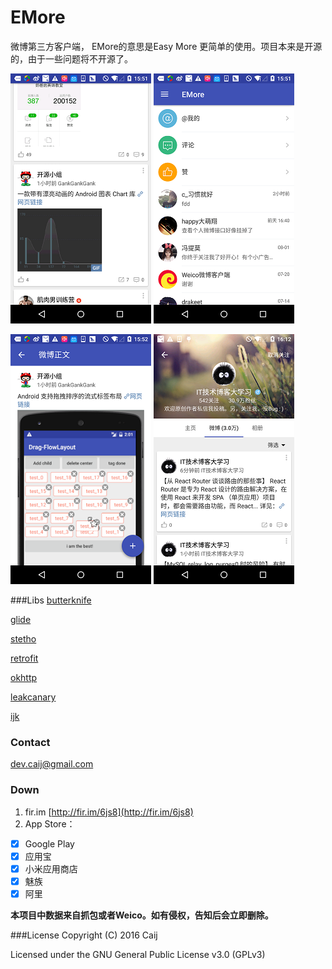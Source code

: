 # EMore
微博第三方客户端， EMore的意思是Easy More 更简单的使用。项目本来是开源的，由于一些问题将不开源了。


![main](introduce/main.png)   ![message](introduce/message.png)

![weibo](introduce/weibo.png)   ![user](introduce/user.png)

###Libs 
[butterknife](https://github.com/JakeWharton/butterknife) 

[glide](https://github.com/bumptech/glide)  

[stetho](https://github.com/facebook/stetho)

[retrofit](https://github.com/square/retrofit)

[okhttp](https://github.com/square/okhttp)

[leakcanary](https://github.com/square/leakcanary)

[ijk](https://github.com/Bilibili/ijkplayer)

### Contact
[dev.caij@gmail.com](mailto:dev.caij@gmail.com)

### Down
1. fir.im [http://fir.im/6js8](http://fir.im/6js8)
2. App Store：
  - [x] Google Play
  - [x] 应用宝
  - [x] 小米应用商店
  - [x] 魅族
  - [x] 阿里

**本项目中数据来自抓包或者Weico。如有侵权，告知后会立即删除。**

###License
Copyright (C) 2016 Caij

Licensed under the GNU General Public License v3.0 (GPLv3)